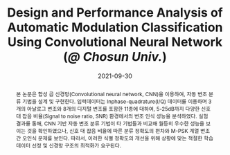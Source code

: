 ---
title: "Design and Performance Analysis of Automatic Modulation Classification Using Convolutional Neural Network (*@ Chosun Univ.*)"
collection: publications
permalink: /publication/2021-dc5
date: 2021-09-30
venue: '제2회 한국 인공지능 학술대회'
# paperurl: '/files/pdf/research/DC5_Design and Performance Analysis of Automatic Modulation Classification Using Convolutional Neural Network.pdf'
# slidesurl: 'http://academicpages.github.io/files/slides1.pdf'
pubtype: 'domestic_conference'
# just display our icon symbols
# link: ' '
# code: ' '
# github: ' '
citation: '<strong>오영우</strong>, 최우열. &quot;합성곱 신경망을 이용한 자동 변조 분류 기법 설계와 성능 분석.&quot; <i>제2회 한국 인공지능 학술대회</i>, 제주, 대한민국, 2021.09.29 - 10.01. (<u>Status: Presented on 2021.09.30.</u>)'
excerpt_separator: ""
abstract: 본 논문은 합성 곱 신경망(Convolutional neural network, CNN)을 이용하여, 자동 변조 분류 기법을 설계 및 구현한다. 입력데이터는 Inphase-quadrature(I/Q) 데이터를 이용하며 3개의 아날로그 변조와 8개의 디지털 변조를 포함한 11종에 대하여, 5-25dB까지 다양한 신호 대 잡음 비율(Signal to noise ratio, SNR) 환경에서의 변조 인식 성능을 분석하였다. 실험 결과를 통해, CNN 기반 자동 변조 분류 기법이 타 기법들과 비교해 월등히 우수한 성능을 보이는 것을 확인하였으나, 신호 대 잡음 비율에 따른 분류 정확도의 편차와 M-PSK 계열 변조 간 오인식 문제를 보인다. 따라서, 이러한 식별 정확도의 개선을 위해 상황에 맞는 적절한 학습데이터 선정 및 신경망 구조의 최적화가 요구된다.
---